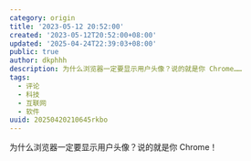 ```yaml
---
category: origin
title: '2023-05-12 20:52:00'
created: '2023-05-12T20:52:00+08:00'
updated: '2025-04-24T22:39:03+08:00'
public: true
author: dkphhh
description: 为什么浏览器一定要显示用户头像？说的就是你 Chrome……
tags:
  - 评论
  - 科技
  - 互联网
  - 软件
uuid: 20250420210645rkbo
---
```


为什么浏览器一定要显示用户头像？说的就是你 Chrome！
